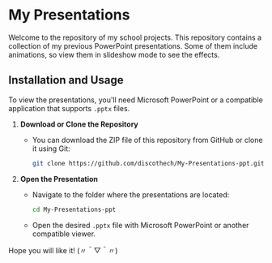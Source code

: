 # My Presentations

Welcome to the repository of my school projects. 
This repository contains a collection of my previous PowerPoint presentations. 
Some of them include animations, so view them in slideshow mode to see the effects.

## Installation and Usage

To view the presentations, you'll need Microsoft PowerPoint or a compatible application that supports `.pptx` files.

1. **Download or Clone the Repository**
   - You can download the ZIP file of this repository from GitHub or clone it using Git:
     ```bash
     git clone https://github.com/discothech/My-Presentations-ppt.git
     ```

2. **Open the Presentation**
   - Navigate to the folder where the presentations are located:
     ```bash
     cd My-Presentations-ppt
     ```
   - Open the desired `.pptx` file with Microsoft PowerPoint or another compatible viewer.

Hope you will like it! (〃＾▽＾〃)
